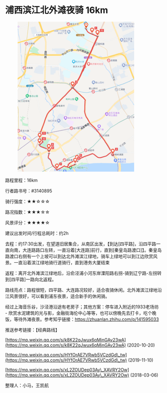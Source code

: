 # 浦西滨江北外滩夜骑 16km

<figure><img src="../.gitbook/assets/浦西滨江北外滩.png" alt="" width="375"><figcaption></figcaption></figure>

路程里程：16km

行者路书号：#3140895

骑行强度：★★☆☆☆

路况指数：★★★☆☆

风景评分：★★★★☆

建议出发时间/行程总耗时：约2h

去程：约17:30出发，在望道旧居集合，从南区出发，【到达\[四平路]，沿四平路一直向南，大连路路口左转，一直沿着\[大连路]前行，直到\[秦皇岛路渡口]】。秦皇岛路渡口右侧有一个上坡可以到达北外滩滨江绿地，骑车上绿地可以到江边欣赏风景。一直沿着滨江绿地骑行道骑行，直到港务大厦结束

返程：离开北外滩滨江绿地后，沿俞泾浦小河东岸溧阳路右拐-骑到辽宁路-左拐转到\[四平路]一路向北返程。

路线亮点：路程很短，四平路、大连路况较好，适合夜骑休闲。北外滩滨江绿地沿江风景很好，可以看到浦东夜景，适合新手的休闲骑。

经过上海音乐谷，沙泾港沿途有老房子；其他方案：停车进入附近的1933老场坊 - 欣赏水泥建筑的光与影，金融街海伦中心等等，也可以傍晚先去打卡，吃个晚饭，等待外滩夜景。参考知乎链接：[https://zhuanlan.zhihu.com/p/141595033 ](https://zhuanlan.zhihu.com/p/141595033)

推送参考链接：【经典路线】

[https://mp.weixin.qq.com/s/k8K22qJwux6qMjnGAv23wA](https://mp.weixin.qq.com/s/k8K22qJwux6qMjnGAv23wA) (2020-10-20)

[https://mp.weixin.qq.com/s/HYfOrAE7VRwb5VCzdGd\_tw](https://mp.weixin.qq.com/s/HYfOrAE7VRwb5VCzdGd\_tw) (2019-11-10)

[https://mp.weixin.qq.com/s/xL2ZOUDep03Ay\_XAVRY2Ow](https://mp.weixin.qq.com/s/xL2ZOUDep03Ay\_XAVRY2Ow) (2018-03-06)

整理人：小马，王凯航
